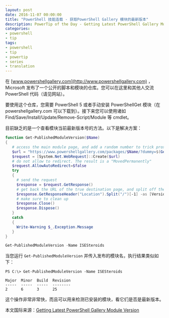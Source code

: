 ```yaml
---
layout: post
date: 2016-11-07 00:00:00
title: "PowerShell 技能连载 - 获取PowerShell Gallery 模块的最新版本"
description: PowerTip of the Day - Getting Latest PowerShell Gallery Module Version
categories:
- powershell
- tip
tags:
- powershell
- tip
- powertip
- series
- translation
---
```

在 [www.powershellgallery.com](http://www.powershellgallery.com) ，Microsoft 发布了一个公开的脚本和模块的仓库。您可以在这里和其他人交流 PowerShell 代码（请见网站）。

要使用这个仓库，您需要 PowerShell 5 或者手动安装 PowerShellGet 模块（在 powershellgallery.com 可以下载到）。接下来您可以使用诸如 Find/Save/Install/Update/Remove-Script/Module 等 cmdlet。

目前缺乏的是一个查看模块当前最新版本号的方法。以下是解决方案：

```powershell
function Get-PublishedModuleVersion($Name)
{
   # access the main module page, and add a random number to trick proxies
   $url = "https://www.powershellgallery.com/packages/$Name/?dummy=$(Get-Random)"
   $request = [System.Net.WebRequest]::Create($url)
   # do not allow to redirect. The result is a "MovedPermanently"
   $request.AllowAutoRedirect=$false
   try
   {
     # send the request
     $response = $request.GetResponse()
     # get back the URL of the true destination page, and split off the version
     $response.GetResponseHeader("Location").Split("/")[-1] -as [Version]
     # make sure to clean up
     $response.Close()
     $response.Dispose()
   }
   catch
   {
     Write-Warning $_.Exception.Message
   }
}

Get-PublishedModuleVersion -Name ISESteroids
```

当您运行 `Get-PublishedModuleVersion` 并传入发布的模块名，执行结果类似如下：

    PS C:\> Get-PublishedModuleVersion -Name ISESteroids

    Major  Minor  Build  Revision
    -----  -----  -----  --------
    2      6      3      25      

这个操作非常非常快，而且可以用来检测已安装的模块，看它们是否是最新版本。

<!--more-->
本文国际来源：[Getting Latest PowerShell Gallery Module Version](http://community.idera.com/powershell/powertips/b/tips/posts/getting-latest-powershell-gallery-module-version)
